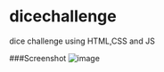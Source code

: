 # dicechallenge
dice challenge using HTML,CSS and JS

###Screenshot
![image](https://github.com/Keenu22/dicechallenge/assets/128450063/d24f79c0-c125-41cd-83a5-3ca2577dcce4)

